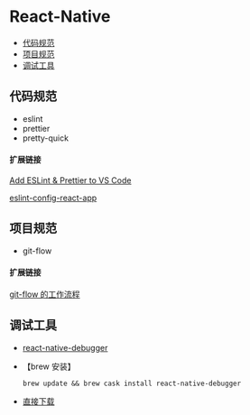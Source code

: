 # React-Native

* [代码规范](#代码规范)
* [项目规范](#项目规范)
* [调试工具](#调试工具)

## 代码规范

* eslint
* prettier
* pretty-quick

#### 扩展链接

[Add ESLint & Prettier to VS Code](https://www.youtube.com/watch?v=bfyI9yl3qfE)

[eslint-config-react-app](https://www.npmjs.com/package/@axio/eslint-config-react-app)

## 项目规范

* git-flow

#### 扩展链接

[git-flow 的工作流程](https://www.git-tower.com/learn/git/ebook/cn/command-line/advanced-topics/git-flow)

## 调试工具

* [react-native-debugger](https://github.com/jhen0409/react-native-debugger)

* 【brew 安装】

  `brew update && brew cask install react-native-debugger`

* [直接下载](https://github.com/jhen0409/react-native-debugger/releases)
